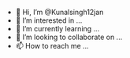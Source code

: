 - 👋 Hi, I’m @Kunalsingh12jan
- 👀 I’m interested in ...
- 🌱 I’m currently learning ...
- 💞️ I’m looking to collaborate on ...
- 📫 How to reach me ...

<!---
Kunalsingh12jan/Kunalsingh12jan is a ✨ special ✨ repository because its `README.md` (this file) appears on your GitHub profile.
You can click the Preview link to take a look at your changes.
--->
